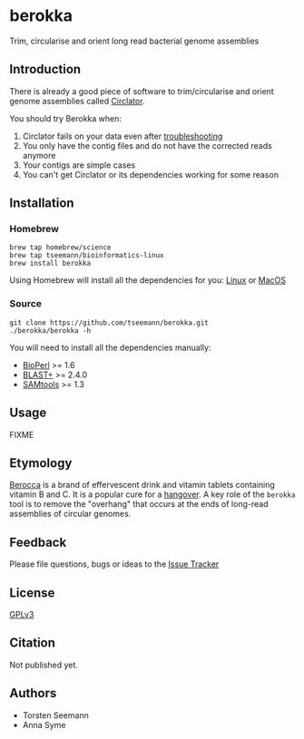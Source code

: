 # berokka
Trim, circularise and orient long read bacterial genome assemblies

## Introduction

There is already a good piece of software to trim/circularise and orient 
genome assemblies called [Circlator](https://sanger-pathogens.github.io/circlator/).

You should try Berokka when:
1. Circlator fails on your data even after [troubleshooting](https://github.com/sanger-pathogens/circlator/wiki/Troubleshooting)
2. You only have the contig files and do not have the corrected reads anymore
3. Your contigs are simple cases
4. You can't get Circlator or its dependencies working for some reason

## Installation

### Homebrew

```
brew tap homebrew/science
brew tap tseemann/bioinformatics-linux
brew install berokka
```
Using Homebrew will install all the dependencies for you:
[Linux](http://linuxbrew.sh) or [MacOS](http://brew.sh)

### Source

```
git clone https://github.com/tseemann/berokka.git
./berokka/berokka -h
```
You will need to install all the dependencies manually:
* [BioPerl](http://bioperl.org/) >= 1.6
* [BLAST+](ftp://ftp.ncbi.nlm.nih.gov/blast/executables/blast+/LATEST/) >= 2.4.0
* [SAMtools](http://www.htslib.org/download/) >= 1.3

## Usage

FIXME

## Etymology

[Berocca](https://en.wikipedia.org/wiki/Berocca) is a brand of effervescent drink and vitamin tablets containing vitamin B and C.
It is a popular cure for a [hangover](https://en.wikipedia.org/wiki/Hangover). A key role of the `berokka` tool is to remove the
"overhang" that occurs at the ends of long-read assemblies of circular genomes.

## Feedback

Please file questions, bugs or ideas to the [Issue Tracker](https://github.com/tseemann/berokka/issues)

## License

[GPLv3](https://raw.githubusercontent.com/tseemann/berokka/master/LICENSE)

## Citation

Not published yet.

## Authors

* Torsten Seemann
* Anna Syme
